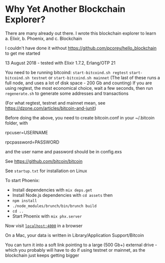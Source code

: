 # Why Yet Another Blockchain Explorer?

There are many already out there. I wrote this blockchain
explorer to learn a. Elixir, b. Phoenix, and c. Blockchain

I couldn't have done it without https://github.com/pcorey/hello_blockchain
to get me started

13 August 2018 - tested with Elixir 1.7.2, Erlang/OTP 21

You need to be running bitcoind:
`start-bitcoind.sh regtest`
`start-bitcoind.sh testnet`
or
`start-bitcoind.sh mainnet`
(The last of these runs a full node, and uses a lot of disk space - 200 Gb and counting)
If you are using regtest, the most economical choice, wait a few seconds, then run
`regenerate.sh`
to generate some addresses and transactions

(For what regtest, testnet and mainnet mean, see
  https://dzone.com/articles/bitcoin-and-junit)

Before doing the above, you need to create bitcoin.conf in your ~/.bitcoin folder, with

rpcuser=USERNAME

rpcpassword=PASSWORD

and the user name and password should be in config.exs

See https://github.com/bitcoin/bitcoin

See `startup.txt` for installation on Linux

To start Phoenix:

  * Install dependencies with `mix deps.get`
  * Install Node.js dependencies with `cd assets` then
  * `npm install`
  * `./node_modules/brunch/bin/brunch build`
  * `cd ..`
  * Start Phoenix with `mix phx.server`

Now visit [`localhost:4000`](http://localhost:4000) in a browser

On a Mac, your data is written in Library/Application Support/Bitcoin

You can turn it into a soft link pointing to a large (500 Gb+) external
drive - which you probably will have to do if using testnet or mainnet,
as the blockchain just keeps getting bigger

